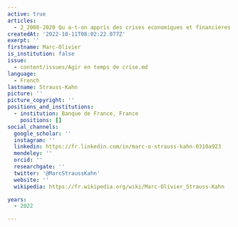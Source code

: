 ```yaml
---
active: true
articles:
  - 2_2008-2020 Qu a-t-on appris des crises economiques et financieres
createdAt: '2022-10-11T08:02:22.077Z'
exerpt: ''
firstname: Marc-Olivier
is_institution: false
issue:
  - content/issues/Agir en temps de crise.md
language:
  - French
lastname: Strauss-Kahn
picture: ''
picture_copyright: ''
positions_and_institutions:
  - institution: Banque de France, France
    positions: []
social_channels:
  google_scholar: ''
  instagram: ''
  linkedin: https://fr.linkedin.com/in/marc-o-strauss-kahn-0310a923
  mendeley: ''
  orcid: ''
  researchgate: ''
  twitter: '@MarcStraussKahn'
  website: ''
  wikipedia: https://fr.wikipedia.org/wiki/Marc-Olivier_Strauss-Kahn

years:
  - 2022

---
```

